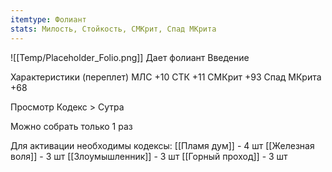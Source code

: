 ```yaml
---
itemtype: Фолиант
stats: Милость, Стойкость, СМКрит, Спад МКрита 
---
```

![[Temp/Placeholder_Folio.png]]
Дает фолиант Введение

Характеристики (переплет)
МЛС +10
СТК +11
СМКрит +93
Спад МКрита +68

Просмотр Кодекс > Сутра

Можно собрать только 1 раз

Для активации необходимы кодексы: 
[[Пламя дум]]  - 4 шт
[[Железная воля]]  - 3 шт
[[Злоумышленник]]  - 3 шт
[[Горный проход]]  - 3 шт


